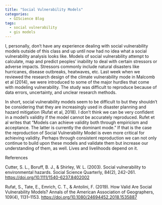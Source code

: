 ```yaml
---
title: "Social Vulnerability Models"
categories:
  - GIScience Blog
tags:
  - social vulnerability 
  - gis models 
---
```

I, personally, don’t have any experience dealing with social vulnerability models outside of this class and up until now had no idea what a social vulnerability analysis looks like. Models of social vulnerability attempt to calculate, map and predict peoples’ inability to deal with certain stressors or adverse impacts. Stressors commonly include natural disasters like hurricanes, disease outbreaks, heatwaves, etc. Last week when we reviewed the research design of the climate vulnerability mode in  Malcomb et al (2014), we were introduced to some of the major hurdles that come with modeling vulnerability. The study was difficult to reproduce because of data errors, uncertainty, and unclear research methods. 

In short, social vulnerability models seem to be difficult to but they shouldn’t be considering that they are increasingly used in disaster planning and hazard mitigation (Rufat et al, 2018). I don’t think we can be very confident in a model’s validity if the model cannot be accurately reproduced. Rufet et al writes that “Models can achieve validity both through empiricism and acceptance. The latter is currently the dominant mode.” If that is the case the reproduction of Social Vulnerability Model is even more critical for achieving validity. Perhaps through consistent reproduction we can not only continue to build upon these models and validate them but increase our understanding of them, as well. Lives and livelihoods depend on it. 

References 

Cutter, S. L., Boruff, B. J., & Shirley, W. L. (2003). Social vulnerability to environmental hazards. Social Science Quarterly, 84(2), 242–261. https://doi.org/10.1111/1540-6237.8402002

Rufat, S., Tate, E., Emrich, C. T., & Antolini, F. (2019). How Valid Are Social Vulnerability Models? Annals of the American Association of Geographers, 109(4), 1131–1153. https://doi.org/10.1080/24694452.2018.1535887

